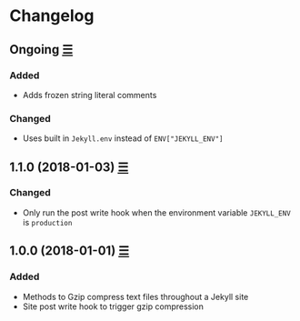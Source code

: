 # Changelog

## Ongoing [☰](https://github.com/philnash/jekyll-gzip/compare/v1.1.0...master)

### Added

* Adds frozen string literal comments

### Changed

* Uses built in `Jekyll.env` instead of `ENV["JEKYLL_ENV"]`

## 1.1.0 (2018-01-03) [☰](https://github.com/philnash/jekyll-gzip/compare/v1.0.0...v1.1.0)

### Changed

* Only run the post write hook when the environment variable `JEKYLL_ENV` is `production`

## 1.0.0 (2018-01-01) [☰](https://github.com/philnash/jekyll-gzip/commits/v1.0.0)

### Added

* Methods to Gzip compress text files throughout a Jekyll site
* Site post write hook to trigger gzip compression
